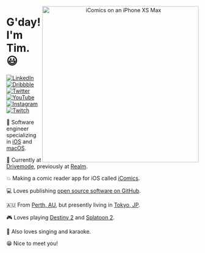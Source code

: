 <p align="center">
<img src="https://github.com/TimOliver/TimOliver/raw/master/header.png" width="410" alt="iComics on an iPhone XS Max" align="right" />
</p>

# G'day! I'm Tim. 😃

<p align="left">
<a href="https://www.linkedin.com/in/timoliverau/">
<img src="https://img.shields.io/badge/-LinkedIn-%233781da" alt="LinkedIn"/></a> 
<a href="https://www.dribbble.com/timoliver">
<img src="https://img.shields.io/badge/-Dribbble-%23ff5798" alt="Dribbble"/></a> 
<a href="https://www.twitter.com/TimOliverAU">
<img src="https://img.shields.io/badge/-Twitter-%231DA1F2" alt="Twitter" /></a> 
<a href="https://www.youtube.com/timXD">
<img src="https://img.shields.io/badge/-YouTube-%23FF0000" alt="YouTube" /></a> 
<a href="https://www.instagram.com/timoliver">
<img src="https://img.shields.io/badge/-Instagram-%23eb13a5" alt="Instagram" /></a> 
<a href="https://www.twitch.tv/timXD">
<img src="https://img.shields.io/badge/-Twitch-%239146FF" alt="Twitch" /></a> 
</p>

📱 Software engineer specializing in [iOS](https://www.apple.com/ios/) and [macOS](https://www.apple.com/macos/).

🚗 Currently at [Drivemode](https://github.com/drivemode), previously at [Realm](https://github.com/realm).

💥 Making a comic reader app for iOS called [iComics](https://icomics.co).

💻 Loves publishing [open source software on GitHub](https://github.com/TimOliver?tab=repositories).

🇦🇺 From [Perth, AU](https://www.australia.com/en/places/perth-and-surrounds/guide-to-perth.html), but presently living in [Tokyo, JP](https://www.gotokyo.org/en/index.html).

🎮 Loves playing [Destiny 2](https://bungie.net) and [Splatoon 2](https://www.nintendo.com/games/detail/splatoon-2-switch/).

🎤 Also loves singing and karaoke.

😁 Nice to meet you!
